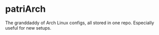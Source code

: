 # patriArch
The granddaddy of Arch Linux configs, all stored in one repo. Especially useful for new setups. 
